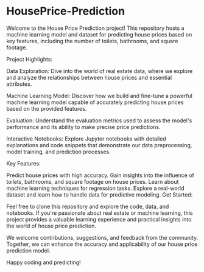 # HousePrice-Prediction
Welcome to the House Price Prediction project! This repository hosts a machine learning model and dataset for predicting house prices based on key features, including the number of toilets, bathrooms, and square footage.

Project Highlights:

Data Exploration: Dive into the world of real estate data, where we explore and analyze the relationships between house prices and essential attributes.

Machine Learning Model: Discover how we build and fine-tune a powerful machine learning model capable of accurately predicting house prices based on the provided features.

Evaluation: Understand the evaluation metrics used to assess the model's performance and its ability to make precise price predictions.

Interactive Notebooks: Explore Jupyter notebooks with detailed explanations and code snippets that demonstrate our data preprocessing, model training, and prediction processes.

Key Features:

Predict house prices with high accuracy.
Gain insights into the influence of toilets, bathrooms, and square footage on house prices.
Learn about machine learning techniques for regression tasks.
Explore a real-world dataset and learn how to handle data for predictive modeling.
Get Started:

Feel free to clone this repository and explore the code, data, and notebooks. If you're passionate about real estate or machine learning, this project provides a valuable learning experience and practical insights into the world of house price prediction.

We welcome contributions, suggestions, and feedback from the community. Together, we can enhance the accuracy and applicability of our house price prediction model.

Happy coding and predicting!

